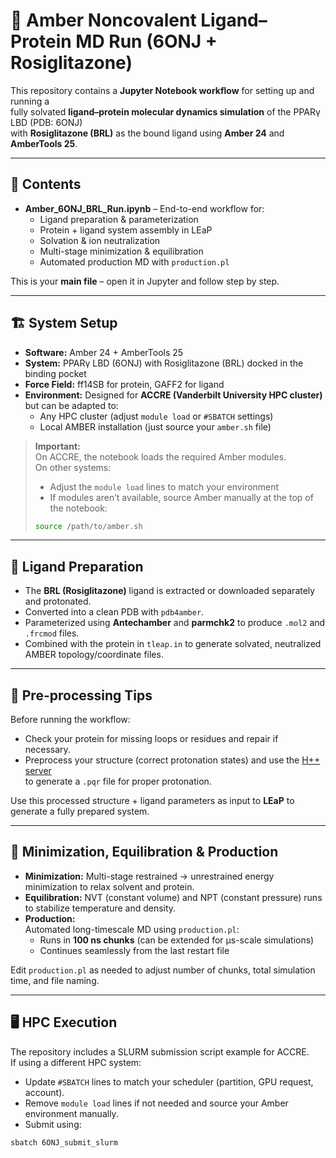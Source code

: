 # 🧪 Amber Noncovalent Ligand–Protein MD Run (6ONJ + Rosiglitazone)

This repository contains a **Jupyter Notebook workflow** for setting up and running a  
fully solvated **ligand–protein molecular dynamics simulation** of the PPARγ LBD (PDB: 6ONJ)  
with **Rosiglitazone (BRL)** as the bound ligand using **Amber 24** and **AmberTools 25**.

---

## 📂 Contents

- **Amber_6ONJ_BRL_Run.ipynb** – End-to-end workflow for:
  - Ligand preparation & parameterization  
  - Protein + ligand system assembly in LEaP  
  - Solvation & ion neutralization  
  - Multi-stage minimization & equilibration  
  - Automated production MD with `production.pl`

This is your **main file** – open it in Jupyter and follow step by step.

---

## 🏗️ System Setup

- **Software:** Amber 24 + AmberTools 25  
- **System:** PPARγ LBD (6ONJ) with Rosiglitazone (BRL) docked in the binding pocket  
- **Force Field:** ff14SB for protein, GAFF2 for ligand  
- **Environment:** Designed for **ACCRE (Vanderbilt University HPC cluster)** but can be adapted to:
  - Any HPC cluster (adjust `module load` or `#SBATCH` settings)
  - Local AMBER installation (just source your `amber.sh` file)

> **Important:**  
> On ACCRE, the notebook loads the required Amber modules.  
> On other systems:
> - Adjust the `module load` lines to match your environment  
> - If modules aren’t available, source Amber manually at the top of the notebook:
> ```bash
> source /path/to/amber.sh
> ```

---

## 🧩 Ligand Preparation

- The **BRL (Rosiglitazone)** ligand is extracted or downloaded separately and protonated.  
- Converted into a clean PDB with `pdb4amber`.  
- Parameterized using **Antechamber** and **parmchk2** to produce `.mol2` and `.frcmod` files.  
- Combined with the protein in `tleap.in` to generate solvated, neutralized AMBER topology/coordinate files.

---

## 📝 Pre-processing Tips

Before running the workflow:
- Check your protein for missing loops or residues and repair if necessary.  
- Preprocess your structure (correct protonation states) and use the [H++ server](http://biophysics.cs.vt.edu/H++/)  
  to generate a `.pqr` file for proper protonation.

Use this processed structure + ligand parameters as input to **LEaP** to generate a fully prepared system.

---

## 🏃 Minimization, Equilibration & Production

- **Minimization:** Multi-stage restrained → unrestrained energy minimization to relax solvent and protein.
- **Equilibration:** NVT (constant volume) and NPT (constant pressure) runs to stabilize temperature and density.
- **Production:**  
  Automated long-timescale MD using `production.pl`:
  - Runs in **100 ns chunks** (can be extended for μs-scale simulations)
  - Continues seamlessly from the last restart file

Edit `production.pl` as needed to adjust number of chunks, total simulation time, and file naming.

---

## 🖥️ HPC Execution

The repository includes a SLURM submission script example for ACCRE.  
If using a different HPC system:
- Update `#SBATCH` lines to match your scheduler (partition, GPU request, account).  
- Remove `module load` lines if not needed and source your Amber environment manually.  
- Submit using:
```bash
sbatch 6ONJ_submit_slurm
